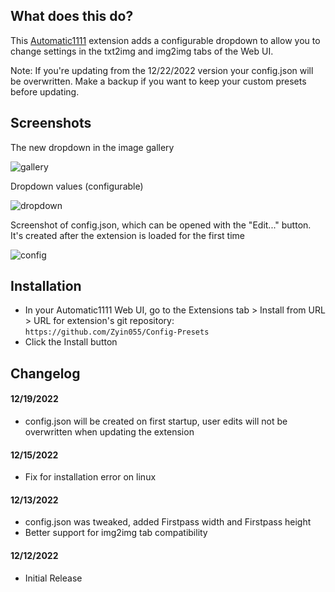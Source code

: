 ## What does this do?
This [Automatic1111](https://github.com/AUTOMATIC1111/stable-diffusion-webui) extension adds a configurable dropdown to allow you to change settings in the txt2img and img2img tabs of the Web UI.

Note: If you're updating from the 12/22/2022 version your config.json will be overwritten. Make a backup if you want to keep your custom presets before updating.

## Screenshots
The new dropdown in the image gallery

![gallery](https://i.imgur.com/bdIkhgu.jpg)

Dropdown values (configurable)

![dropdown](https://i.imgur.com/B1eMWAw.jpg)

Screenshot of config.json, which can be opened with the "Edit..." button. It's created after the extension is loaded for the first time

![config](https://i.imgur.com/acFy6Hq.jpg)

## Installation
* In your Automatic1111 Web UI, go to the Extensions tab > Install from URL > URL for extension's git repository: `https://github.com/Zyin055/Config-Presets`
* Click the Install button

## Changelog
#### 12/19/2022
* config.json will be created on first startup, user edits will not be overwritten when updating the extension
#### 12/15/2022
* Fix for installation error on linux
#### 12/13/2022
* config.json was tweaked, added Firstpass width and Firstpass height
* Better support for img2img tab compatibility
#### 12/12/2022
* Initial Release
